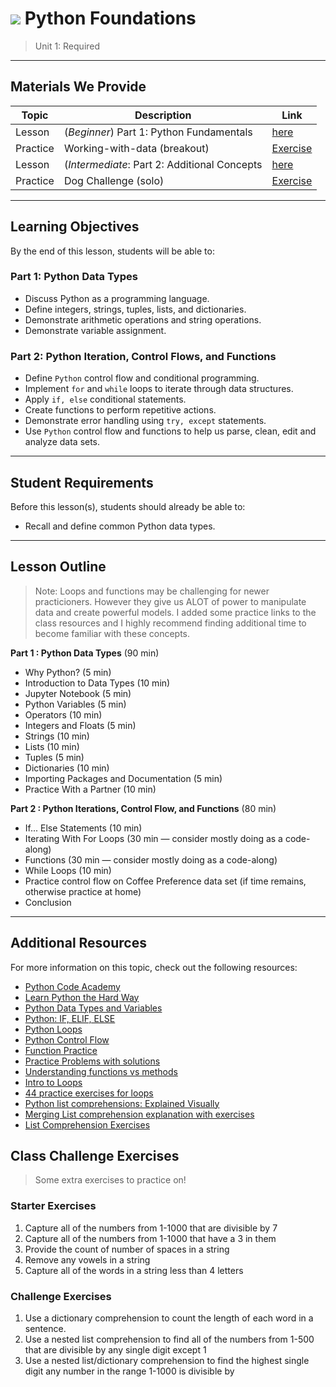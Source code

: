 # ![](https://ga-dash.s3.amazonaws.com/production/assets/logo-9f88ae6c9c3871690e33280fcf557f33.png) Python Foundations

> Unit 1: Required

---

## Materials We Provide

| Topic | Description | Link |
| --- | --- | --- |
| Lesson | (*Beginner*) Part 1: Python Fundamentals | [here](./PythonFoundations1.ipynb) |
| Practice | Working-with-data (breakout) | [Exercise](./PythonExercises1.ipynb)|
| Lesson | (*Intermediate*: Part 2: Additional Concepts  | [here](./Additional_Python_Concepts.ipynb)|
| Practice | Dog Challenge (solo) | [Exercise](./DogPythonPackage.ipynb)|





---

## Learning Objectives
By the end of this lesson, students will be able to:

### Part 1: Python Data Types
 
- Discuss Python as a programming language.
- Define integers, strings, tuples, lists, and dictionaries.
- Demonstrate arithmetic operations and string operations.
- Demonstrate variable assignment. 

### Part 2: Python Iteration, Control Flows, and Functions
 
- Define `Python` control flow and conditional programming.  
- Implement `for` and `while` loops to iterate through data structures.
- Apply `if, else` conditional statements.
- Create functions to perform repetitive actions.
- Demonstrate error handling using `try, except` statements.
- Use `Python` control flow and functions to help us parse, clean, edit and analyze data sets.

---

## Student Requirements

Before this lesson(s), students should already be able to:
- Recall and define common Python data types.

----

## Lesson Outline

> Note: Loops and functions may be challenging for newer practicioners. However they give us ALOT of power to manipulate data and create powerful models. I added some practice links to the class resources and I highly recommend finding additional time to become familiar with these concepts.

**Part 1 : Python Data Types** (90 min)
- Why Python? (5 min)
- Introduction to Data Types (10 min)
- Jupyter Notebook (5 min)
- Python Variables (5 min)
- Operators (10 min)
- Integers and Floats (5 min)
- Strings (10 min)
- Lists (10 min)
- Tuples (5 min)
- Dictionaries (10 min)
- Importing Packages and Documentation (5 min)
- Practice With a Partner (10 min)

**Part 2 : Python Iterations, Control Flow, and Functions** (80 min)
- If... Else Statements (10 min)
- Iterating With For Loops (30 min — consider mostly doing as a code-along)
- Functions (30 min — consider mostly doing as a code-along)
- While Loops (10 min)
- Practice control flow on Coffee Preference data set (if time remains, otherwise practice at home)
- Conclusion

---

## Additional Resources

For more information on this topic, check out the following resources:

- [Python Code Academy](https://www.codecademy.com/learn/python)
- [Learn Python the Hard Way](https://learnpythonthehardway.org)
- [Python Data Types and Variables](http://www.python-course.eu/variables.php)
- [Python: IF, ELIF, ELSE](https://www.tutorialspoint.com/python/python_if_else.htm)
- [Python Loops](https://www.tutorialspoint.com/python/python_loops.htm)
- [Python Control Flow](https://python.swaroopch.com/control_flow.html)
- [Function Practice](https://www.w3resource.com/python-exercises/python-functions-exercises.php)
- [Practice Problems with solutions](http://codingbat.com/python)
- [Understanding functions vs methods](https://www.datacamp.com/community/tutorials/functions-python-tutorial#function)
- [Intro to Loops](https://www.learnpython.org/en/Loops)
- [44 practice exercises for loops](https://www.w3resource.com/python-exercises/python-conditional-statements-and-loop-exercises.php)
- [Python list comprehensions: Explained Visually](https://www.analyticsvidhya.com/blog/2016/01/python-tutorial-list-comprehension-examples/)
- [Merging List comprehension explanation with exercises](https://www.analyticsvidhya.com/blog/2016/01/python-tutorial-list-comprehension-examples)
- [List Comprehension Exercises](http://www.learnpython.org/en/List_Comprehensions)

## Class Challenge Exercises

> Some extra exercises to practice on!

### Starter Exercises

1.	Capture all of the numbers from 1-1000 that are divisible by 7
2.	Capture all of the numbers from 1-1000 that have a 3 in them
3.	Provide the count of number of spaces in a string
4.	Remove any vowels in a string
5.	Capture all of the words in a string less than 4 letters

### Challenge Exercises
1.	Use a dictionary comprehension to count the length of each word in a sentence.
2.	Use a nested list comprehension to find all of the numbers from 1-500 that are divisible by any single digit except 1 
3.	Use a nested list/dictionary comprehension to find the highest single digit any number in the range 1-1000 is divisible by

